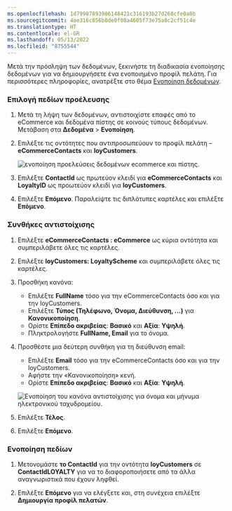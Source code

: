```yaml
---
ms.openlocfilehash: 1d79987893986148421c316193b27d268cfe0a0b
ms.sourcegitcommit: 4ae316c856b8de0f08a4605f73e75a8c2cf51c4e
ms.translationtype: HT
ms.contentlocale: el-GR
ms.lasthandoff: 05/13/2022
ms.locfileid: "8755544"
---
```

Μετά την πρόσληψη των δεδομένων, ξεκινήστε τη διαδικασία ενοποίησης δεδομένων για να δημιουργήσετε ένα ενοποιημένο προφίλ πελάτη. Για περισσότερες πληροφορίες, ανατρέξτε στο θέμα [Ενοποίηση δεδομένων](../data-unification.md).

### <a name="select-source-fields"></a>Επιλογή πεδίων προέλευσης

1. Μετά τη λήψη των δεδομένων, αντιστοιχίστε επαφές από το eCommerce και δεδομένα πίστης σε κοινούς τύπους δεδομένων. Μετάβαση στα **Δεδομένα** > **Ενοποίηση**.

1. Επιλέξτε τις οντότητες που αντιπροσωπεύουν το προφίλ πελάτη – **eCommerceContacts** και **loyCustomers**.

   ![ενοποίηση προελεύσεις δεδομένων ecommerce και πίστης.](../media/unify-ecommerce-loyalty.png)

1. Επιλέξτε **ContactId** ως πρωτεύον κλειδί για **eCommerceContacts** και **LoyaltyID** ως προωτεύον κλειδί για **loyCustomers**.

1. Επιλέξτε **Επόμενο**. Παραλείψτε τις διπλότυπες καρτέλες και επιλέξτε **Επόμενο**.

### <a name="match-conditions"></a>Συνθήκες αντιστοίχισης

1. Επιλέξτε **eCommerceContacts : eCommerce** ως κύρια οντότητα και συμπεριλάβετε όλες τις καρτέλες.

1. Επιλέξτε **loyCustomers: LoyaltyScheme** και συμπεριλάβετε όλες τις καρτέλες.

1. Προσθήκη κανόνα:
   - Επιλέξτε **FullName** τόσο για την eCommerceContacts όσο και για την loyCustomers.
   - Επιλέξτε **Τύπος (Τηλέφωνο, Όνομα, Διεύθυνση, ...)** για **Κανονικοποίηση**.
   - Ορίστε **Επίπεδο ακριβείας**: **Βασικό** και **Αξία**: **Υψηλή**.
   - Πληκτρολογήστε **FullName, Email** για το όνομα.

1. Προσθέστε μια δεύτερη συνθήκη για τη διεύθυνση email:
   - Επιλέξτε **Email** τόσο για την eCommerceContacts όσο και για την loyCustomers.
   - Αφήστε την «Κανονικοποίηση» κενή.
   - Ορίστε **Επίπεδο ακριβείας**: **Βασικό** και **Αξία**: **Υψηλή**.

   ![Ενοποίηση του κανόνα αντιστοίχισης για όνομα και μήνυμα ηλεκτρονικού ταχυδρομείου.](../media/unify-match-rule.png)

1. Επιλέξτε **Τέλος**.

1. Επιλέξτε **Επόμενο**.

### <a name="unify-fields"></a>Ενοποίηση πεδίων

1. Μετονομάστε **το ContactId** για την οντότητα **loyCustomers** σε **ContactIdLOYALTY** για να το διαφοροποιήσετε από τα άλλα αναγνωριστικά που έχουν ληφθεί.

1. Επιλέξτε **Επόμενο** για να ελέγξετε και, στη συνέχεια επιλέξτε **Δημιουργία προφίλ πελατών**.
